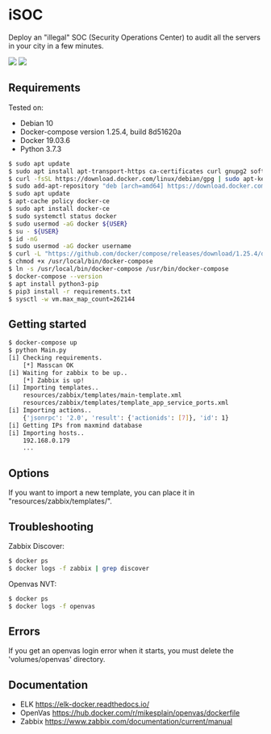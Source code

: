# iSOC 

Deploy an "illegal" SOC (Security Operations Center) to audit all the servers in your city in a few minutes. 

[![](https://img.shields.io/badge/twitter-@alexfrancow-00aced?style=flat-square&logo=twitter&logoColor=white)](https://twitter.com/alexfrancow) [![](https://img.shields.io/badge/linkedin-@alexfrancow-0084b4?style=flat-square&logo=linkedin&logoColor=white)](https://www.linkedin.com/in/alexfrancow)

## Requirements

Tested on:
- Debian 10
- Docker-compose version 1.25.4, build 8d51620a
- Docker 19.03.6
- Python 3.7.3

```bash
$ sudo apt update
$ sudo apt install apt-transport-https ca-certificates curl gnupg2 software-properties-common
$ curl -fsSL https://download.docker.com/linux/debian/gpg | sudo apt-key add -
$ sudo add-apt-repository "deb [arch=amd64] https://download.docker.com/linux/debian $(lsb_release -cs) stable"
$ sudo apt update
$ apt-cache policy docker-ce
$ sudo apt install docker-ce
$ sudo systemctl status docker
$ sudo usermod -aG docker ${USER}
$ su - ${USER}
$ id -nG
$ sudo usermod -aG docker username
$ curl -L "https://github.com/docker/compose/releases/download/1.25.4/docker-compose-$(uname -s)-$(uname -m)" -o /usr/local/bin/docker-compose
$ chmod +x /usr/local/bin/docker-compose
$ ln -s /usr/local/bin/docker-compose /usr/bin/docker-compose
$ docker-compose --version
$ apt install python3-pip
$ pip3 install -r requirements.txt
$ sysctl -w vm.max_map_count=262144
```


## Getting started

```bash
$ docker-compose up
$ python Main.py
[i] Checking requirements.
    [*] Masscan OK
[i] Waiting for zabbix to be up..
    [*] Zabbix is up!
[i] Importing templates..
    resources/zabbix/templates/main-template.xml
    resources/zabbix/templates/template_app_service_ports.xml
[i] Importing actions..
    {'jsonrpc': '2.0', 'result': {'actionids': [7]}, 'id': 1}
[i] Getting IPs from maxmind database
[i] Importing hosts..
    192.168.0.179
    ...

```

## Options

If you want to import a new template, you can place it in "resources/zabbix/templates/".


## Troubleshooting

Zabbix Discover:

```bash
$ docker ps
$ docker logs -f zabbix | grep discover
```

Openvas NVT:

```bash
$ docker ps
$ docker logs -f openvas
```

## Errors

If you get an openvas login error when it starts, you must delete the 'volumes/openvas' directory.


## Documentation

- ELK https://elk-docker.readthedocs.io/
- OpenVas https://hub.docker.com/r/mikesplain/openvas/dockerfile
- Zabbix https://www.zabbix.com/documentation/current/manual
